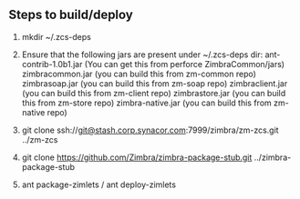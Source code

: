 Steps to build/deploy
---------------------

1. mkdir ~/.zcs-deps

2. Ensure that the following jars are present under ~/.zcs-deps dir:
ant-contrib-1.0b1.jar (You can get this from perforce ZimbraCommon/jars)
zimbracommon.jar (you can build this from zm-common repo)
zimbrasoap.jar (you can build this from zm-soap repo)
zimbraclient.jar (you can build this from zm-client repo)
zimbrastore.jar (you can build this from zm-store repo)
zimbra-native.jar (you can build this from zm-native repo)

3. git clone ssh://git@stash.corp.synacor.com:7999/zimbra/zm-zcs.git ../zm-zcs

4. git clone https://github.com/Zimbra/zimbra-package-stub.git ../zimbra-package-stub

5. ant package-zimlets / ant deploy-zimlets
